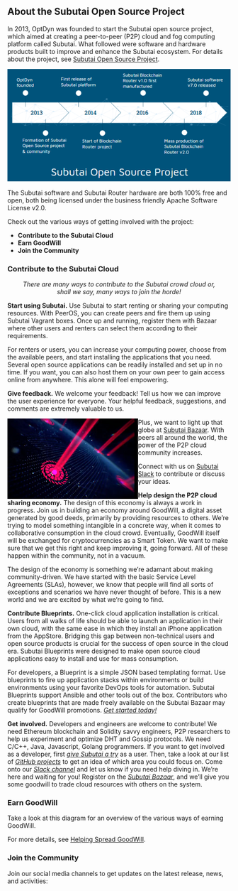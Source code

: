 ## About the Subutai Open Source Project

In 2013, OptDyn was founded to start the Subutai open source project, which aimed at creating a peer-to-peer (P2P) cloud and fog computing platform called Subutai. What followed were software and hardware products built to improve and enhance the Subutai ecosystem. For details about the project, see [Subutai Open Source Project](https://docs.subutai.io/About.html#subutai-the-open-source-project).

![Subutai Open Source Project Timeline](https://github.com/MarilizaC/doc-files/blob/master/subutai_timeline.png)

The Subutai software and Subutai Router hardware are both 100% free and open, both being licensed under the business friendly Apache Software License v2.0. 

Check out the various ways of getting involved with the project:
- **Contribute to the Subutai Cloud**
- **Earn GoodWill**
- **Join the Community**

### Contribute to the Subutai Cloud
<p align="center"><i>There are many ways to contribute to the Subutai crowd cloud or, </br> shall we say, many ways to join the horde! </i></p> 

**Start using Subutai.** Use Subutai to start renting or sharing your computing resources. With PeerOS, you can create peers and fire them up using Subutai Vagrant boxes. Once up and running, register them with Bazaar where other users and renters can select them according to their requirements.   

For renters or users, you can increase your computing power, choose from the available peers, and start installing the applications that you need. Several open source applications can be readily installed and set up in no time. If you want, you can also host them on your own peer to gain access online from anywhere. This alone will feel empowering.  

**Give feedback.** We welcome your feedback! Tell us how we can improve the user experience for everyone. Your helpful feedback, suggestions, and comments are extremely valuable to us.  

<img align="left" src="https://github.com/MarilizaC/doc-files/blob/master/subutai_globe.png"> Plus, we want to light up that globe at [Subutai Bazaar](https://bazaar.subutai.io/login). With peers all around the world, the power of the P2P cloud community increases. </p> 

Connect with us on [Subutai Slack](https://slack.subutai.io) to contribute or discuss your ideas.

**Help design the P2P cloud sharing economy.** The design of this economy is always a work in progress. Join us in building an economy around GoodWill, a digital asset generated by good deeds, primarily by providing resources to others. We’re trying to model something intangible in a concrete way, when it comes to collaborative consumption in the cloud crowd. Eventually, GoodWill itself will be exchanged for cryptocurrencies as a Smart Token. We want to make sure that we get this right and keep improving it, going forward. All of these happen within the community, not in a vacuum.

The design of the economy is something we’re adamant about making community-driven. We have started with the basic Service Level Agreements (SLAs), however, we know that people will find all sorts of exceptions and scenarios we have never thought of before. This is a new world and we are excited by what we’re going to find.  

**Contribute Blueprints.** One-click cloud application installation is critical. Users from all walks of life should be able to launch an application in their own cloud, with the same ease in which they install an iPhone application from the AppStore. Bridging this gap between non-technical users and open source products is crucial for the success of open source in the cloud era. Subutai Blueprints were designed to make open source cloud applications easy to install and use for mass consumption.

For developers, a Blueprint is a simple JSON based templating format. Use blueprints to fire up application stacks within environments or build environments using your favorite DevOps tools for automation. Subutai Blueprints support Ansible and other tools out of the box. Contributors who create blueprints that are made freely available on the Subutai Bazaar may qualify for GoodWill promotions. *[Get started today!](https://github.com/subutai-blueprints/hackathon/wiki/Writing-Subutai-Blueprints)*

**Get involved.** Developers and engineers are welcome to contribute! We need Ethereum blockchain and Solidity savvy engineers, P2P researchers to help us experiment and optimize DHT and Gossip protocols. We need C/C++, Java, Javascript, Golang programmers. If you want to get involved as a developer, first *[give Subutai a try](https://subutai.io/getting-started.html)* as a user. Then, take a look at our list of *[GitHub projects](https://github.com/subutai-io/)* to get an idea of which area you could focus on. Come onto our *[Slack channel](https://slack.subutai.io)* and let us know if you need help diving in. We’re here and waiting for you! Register on the *[Subutai Bazaar](https://bazaar.subutai.io/login)*, and we’ll give you some goodwill to trade cloud resources with others on the system.

### Earn GoodWill
Take a look at this diagram for an overview of the various ways of earning GoodWill. 

<insert Earning GW infog> For more details, see [Helping Spread GoodWill](https://subutai.io/subutai-foss.html).

### Join the Community
Join our social media channels to get updates on the latest release, news, and activities:

<insert channel links>





